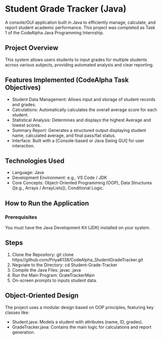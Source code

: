 # Student Grade Tracker (Java)

A console/GUI application built in Java to efficiently manage, calculate, and report student academic performance. 
This project was completed as Task 1 of the CodeAlpha Java Programming Internship.

## Project Overview

This system allows users students to input grades for multiple students across various subjects, providing automated analysis and clear reporting.

## Features Implemented (CodeAlpha Task Objectives)

* Student Data Management: Allows input and storage of student records and grades.
* Calculations: Automatically calculates the overall average score for each student.
* Statistical Analysis: Determines and displays the highest Average and lowest scores.
* Summary Report: Generates a structured output displaying student name, calculated average, and final pass/fail status.
* Interface: Built with a [Console-based or Java Swing GUI] for user interaction.

## Technologies Used

* Language: Java
* Development Environment: e.g., VS Code / JDK 
* Core Concepts: Object-Oriented Programming (OOP), Data Structures ([e.g., Arrays / ArrayLists]), Conditional Logic.

## How to Run the Application

### Prerequisites
You must have the Java Development Kit (JDK) installed on your system.
## Steps
1. Clone the Repository:
   git clone https//github.com/Priya6138/CodeAlpha_StudentGradeTracker.git
2. Negviate to the Directory:
   cd Student-Grade-Tracker
3. Compile the Java Files:
   javac .java
4. Run the Main Program:
   GrateTrackerMain
5. On-screen prompts to inputs student data. 
## Object-Oriented Design

The project uses a modular design based on OOP principles, featuring key classes like:
* Student.java: Models a student with attributes (name, ID, grades).
* GradeTracker.java: Contains the main logic for calculations and report generation.
